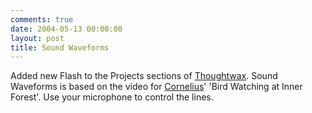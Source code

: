 ```yaml
---
comments: true
date: 2004-05-13 00:00:00
layout: post
title: Sound Waveforms
---
```


Added new Flash to the Projects sections of [Thoughtwax](http://www.thoughtwax.com/). Sound Waveforms is based on the video for [Cornelius](http://www.matadorrecords.com/cornelius/)' 'Bird Watching at Inner Forest'. Use your microphone to control the lines.
